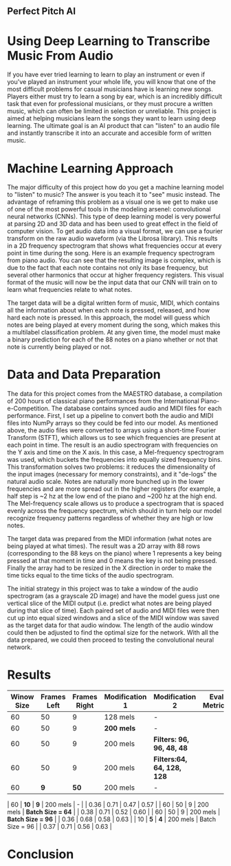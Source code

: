## Perfect Pitch AI
# Using Deep Learning to Transcribe Music From Audio

If you have ever tried learning to learn to play an instrument or even if you've played an instrument your whole life, you will know that one of the most difficult problems for casual musicians have is learning new songs.  Players either must try to learn a song by ear, which is an incredibly difficult task that even for professional musicians, or they must procure a written music, which can often be limited in selection or unreliable.  This project is aimed at helping musicians learn the songs they want to learn using deep learning.  The ultimate goal is an AI product that can "listen" to an audio file and instantly transcribe it into an accurate and accesible form of written music.  

# Machine Learning Approach
The major difficulty of this project how do you get a machine learning model to "listen" to music?  The answer is you teach it to "see" music instead.  The advantage of reframing this problem as a visual one is we get to make use of one of the most powerful tools in the modeling arsenel: convolutional neural networks (CNNs).  This type of deep learning model is very powerful at parsing 2D and 3D data and has been used to great effect in the field of computer vision.  To get audio data into a visual format, we can use a fourier transform on the raw audio waveform (via the Librosa library).  This results in a 2D frequency spectrogram that shows what frequencies occur at every point in time during the song.  Here is an example frequency spectrogram from piano audio.  You can see that the resulting image is complex, which is due to the fact that each note contains not only its base frequency, but several other harmonics that occur at higher frequency registers.  This visual format of the music will now be the input data that our CNN will train on to learn what frequencies relate to what notes.

The target data will be a digital written form of music, MIDI, which contains all the information about when each note is pressed, released, and how hard each note is pressed.  In this approach, the model will guess which notes are being played at every moment during the song, which makes this a multilabel classification problem.  At any given time, the model must make a binary prediction for each of the 88 notes on a piano whether or not that note is currently being played or not. 

# Data and Data Preparation 
The data for this project comes from the MAESTRO database, a compilation of 200 hours of classical piano performances from the International Piano-e-Competition.  The database contains synced audio and MIDI files for each performance.  First, I set up a pipeline to convert both the audio and MIDI files into NumPy arrays so they could be fed into our model.  As mentioned above, the audio files were converted to arrays using a short-time Fourier Transform (STFT), which allows us to see which frequencies are present at each point in time.  The result is an audio spectrogram with frequencies on the Y axis and time on the X axis.  In this case, a Mel-frequency spectrogram was used, which buckets the frequencies into equally sized frequency bins.  This transformation solves two problems: it reduces the dimensionality of the input images (necessary for memory constraints), and it "de-logs" the natural audio scale.  Notes are naturally more bunched up in the lower frequencies and are more spread out in the higher registers (for example, a half step is ~2 hz at the low end of the piano and ~200 hz at the high end.   The Mel-frequency scale allows us to produce a spectrogram that is spaced evenly across the frequency spectrum, which should in turn help our model recognize frequency patterns regardless of whether they are high or low  notes.

The target data was prepared from the MIDI information (what notes are being played at what times).  The result was a 2D array with 88 rows (corresponding to the 88 keys on the piano) where 1 represents a key being pressed at that moment in time and 0 means the key is not being pressed.  Finally the array had to be resized in the X direction in order to make the time ticks equal to the time ticks of the audio spectrogram.

The initial strategy in this project was to take a window of the audio spectrogram (as a grayscale 2D image) and have the model guess just one vertical slice of the MIDI output (i.e. predict what notes are being played during that slice of time).  Each paired set of audio and MIDI files were then cut up into equal sized windows and a slice of the MIDI window was saved as the target data for that audio window.  The length of the audio window could then be adjusted to find the optimal size for the network.  With all the data prepared, we could then proceed to testing the convolutional neural network.

# Results

| Winow Size  | Frames Left | Frames Right  | Modification 1 | Modification 2         | Eval Metrics: | Accuracy | Precision | Recall | F1 Score |
| ----------- | ----------- | ------------- | -------------- | ---------------        | ---           | -------- | --------- | ------ | -------- |
| 60          |         50  |            9  |  128 mels      |              -         |               |    0.33  |     0.64  |   0.44 |     0.52 |
| 60          |         50  |            9  |   **200 mels** |              -         |               |    0.33  |     0.63  |   0.46 |     0.53 |
| 60          |         50  |            9  |   200 mels     |**Filters: 96, 96, 48, 48**|            |    0.32  |     0.63  |   0.39 |     0.48 |
| 60          |         50  |            9  |   200 mels     |**Filters:64, 64, 128, 128**|           |    0.30  |     0.63  |   0.38 |     0.47 |
| 60          |     **9**   |        **50** |   200 mels     |              -         |               |    0.33  |     0.65  |   0.42 |     0.51 |

| 60          |     **10**  |        **9**  |   200 mels     |              -         |               |    0.36  |     0.71  |   0.47 |     0.57 |
| 60          |         50  |            9  |   200 mels     |  **Batch Size = 64**   |               |    0.38  |     0.71  |   0.52 |     0.60 |
| 60          |         50  |            9  |   200 mels     |  **Batch Size = 96**   |               |    0.36  |     0.68  |   0.58 |     0.63 |
| 10          |     **5**   |       **4**   |   200 mels     |      Batch Size = 96   |               |    0.37  |     0.71  |   0.56 |     0.63 |





# Conclusion
